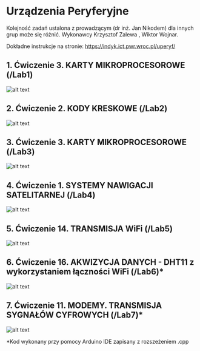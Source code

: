 # Urządzenia Peryferyjne

Kolejność zadań ustalona z prowadzącym (dr inż. Jan Nikodem) dla innych grup może się różnić. Wykonawcy Krzysztof Zalewa , Wiktor Wojnar. 

Dokładne instrukcje na stronie: https://indyk.ict.pwr.wroc.pl/uperyf/
## 1. Ćwiczenie 3. KARTY MIKROPROCESOROWE (/Lab1)
![alt text](/images/image.png)
## 2. Ćwiczenie 2. KODY KRESKOWE (/Lab2)
![alt text](/images/image-1.png)
## 3. Ćwiczenie 3. KARTY MIKROPROCESOROWE (/Lab3)
![alt text](/images/image-2.png)
## 4. Ćwiczenie 1. SYSTEMY NAWIGACJI SATELITARNEJ (/Lab4)
![alt text](/images/image-3.png)
## 5. Ćwiczenie 14. TRANSMISJA WiFi (/Lab5)
![alt text](/images/image-4.png)
## 6. Ćwiczenie 16. AKWIZYCJA DANYCH - DHT11 z wykorzystaniem łączności WiFi (/Lab6)*
![alt text](/images/image-5.png)
## 7. Ćwiczenie 11. MODEMY. TRANSMISJA SYGNAŁÓW CYFROWYCH (/Lab7)*
![alt text](/images/image-6.png)

*Kod wykonany przy pomocy Arduino IDE zapisany z rozszeżeniem .cpp 

